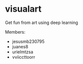 # visualart
Get fun from art using deep learning

Members: 
- jesusmb230795
- juanes8
- urielmtzsa
- vviiccttoorr
